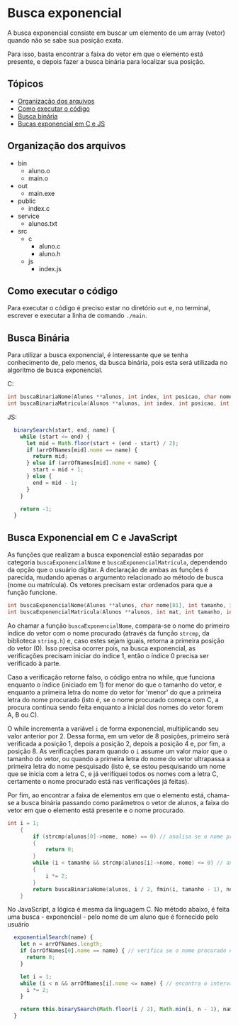 # Busca exponencial

A busca exponencial consiste em buscar um elemento de um array (vetor) quando não se sabe sua posição exata.

Para isso, basta encontrar a faixa do vetor em que o elemento está presente, e depois fazer a busca binária para localizar sua posição.

## Tópicos
- [Organização dos arquivos](#organização-dos-arquivos)
- [Como executar o código](#como-executar-o-código)
- [Busca binária](#busca-binária)
- [Bucas exponencial em C e JS](#busca-exponencial-em-c-e-javascript)

## Organização dos arquivos

- bin
  - aluno.o
  - main.o
- out
  - main.exe
- public
  - index.c
- service
  - alunos.txt
- src
  - c
    - aluno.c
    - aluno.h
  - js
    - index.js

## Como executar o código

Para executar o código é preciso estar no diretório `out` e, no terminal, escrever e executar a linha de comando `./main`.

## Busca Binária

Para utilizar a busca exponencial, é interessante que se tenha conhecimento de, pelo menos, da busca binária, pois esta será utilizada no algoritmo de busca exponencial.

C:

```c
int buscaBinariaNome(Alunos **alunos, int index, int posicao, char nome[81]);
int buscaBinariaMatricula(Alunos **alunos, int index, int posicao, int mat);
```

JS:

```js
  binarySearch(start, end, name) {
    while (start <= end) {
      let mid = Math.floor(start + (end - start) / 2);
      if (arrOfNames[mid].nome == name) {
        return mid;
      } else if (arrOfNames[mid].nome < name) {
        start = mid + 1;
      } else {
        end = mid - 1;
      }
    }

    return -1;
  }
```

## Busca Exponencial em C e JavaScript

As funções que realizam a busca exponencial estão separadas por categoria `buscaExponencialNome` e `buscaExponencialMatricula`, dependendo da opção que o usuário digitar. A declaração de ambas as funções é parecida, mudando apenas o argumento relacionado ao método de busca (nome ou matrícula). Os vetores precisam estar ordenados para que a função funcione.

```c
int buscaExponencialNome(Alunos **alunos, char nome[81], int tamanho, int opcao);
int buscaExponencialMatricula(Alunos **alunos, int mat, int tamanho, int opcao);
```

Ao chamar a função `buscaExponencialNome`, compara-se o nome do primeiro índice do vetor com o nome procurado (através da função `strcmp`, da biblioteca `string.h`) e, caso estes sejam iguais, retorna a primeira posição do vetor (0). Isso precisa ocorrer pois, na busca exponencial, as verificações precisam iniciar do índice 1, então o índice 0 precisa ser verificado à parte.

Caso a verificação retorne falso, o código entra no while, que funciona enquanto o índice (iniciado em 1) for menor do que o tamanho do vetor, e enquanto a primeira letra do nome do vetor for 'menor' do que a primeira letra do nome procurado (isto é, se o nome procurado começa com C, a procura continua sendo feita enquanto a inicial dos nomes do vetor forem A, B ou C).

O while incrementa a variável `i` de forma exponencial, multiplicando seu valor anterior por 2. Dessa forma, em um vetor de 8 posições, primeiro será verificada a posição 1, depois a posição 2, depois a posição 4 e, por fim, a posição 8. As verificações param quando o `i` assume um valor maior que o tamanho do vetor, ou quando a primeira letra do nome do vetor ultrapassa a primeira letra do nome pesquisado (isto é, se estou pesquisando um nome que se inicia com a letra C, e já verifiquei todos os nomes com a letra C, certamente o nome procurado está nas verificações já feitas).

Por fim, ao encontrar a faixa de elementos em que o elemento está, chama-se a busca binária passando como parâmetros o vetor de alunos, a faixa do vetor em que o elemento está presente e o nome procurado.

```c
int i = 1;
    {
        if (strcmp(alunos[0]->nome, nome) == 0) // analisa se o nome procurado está no primeiro índice do vetor
        {
            return 0;
        }
        while (i < tamanho && strcmp(alunos[i]->nome, nome) <= 0) // analisa a faixa em que o nome está presente
        {
            i *= 2;
        }
        return buscaBinariaNome(alunos, i / 2, fmin(i, tamanho - 1), nome); // chama a busca binária para encontrar o nome
    }
```

No JavaScript, a lógica é mesma da linguagem C. No método abaixo, é feita uma busca - exponencial - pelo nome de um aluno que é fornecido pelo usuário

```js
  exponentialSearch(name) {
    let n = arrOfNames.length;
    if (arrOfNames[0].nome == name) { // verifica se o nome procurado está no index 0 do array
      return 0;
    }

    let i = 1;
    while (i < n && arrOfNames[i].nome <= name) { // encontra o intervalo que em que o nome está presente
      i *= 2;
    }

    return this.binarySearch(Math.floor(i / 2), Math.min(i, n - 1), name); // chama a busca binária para encontrar o nome
  }
```
